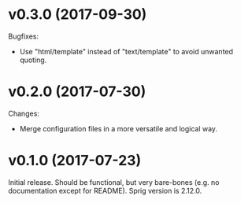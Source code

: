 # v0.3.0 (2017-09-30)

Bugfixes:

- Use "html/template" instead of "text/template" to avoid unwanted quoting.

# v0.2.0 (2017-07-30)

Changes:

- Merge configuration files in a more versatile and logical way.

# v0.1.0 (2017-07-23)

Initial release. Should be functional, but very bare-bones (e.g. no
documentation except for README). Sprig version is 2.12.0.
